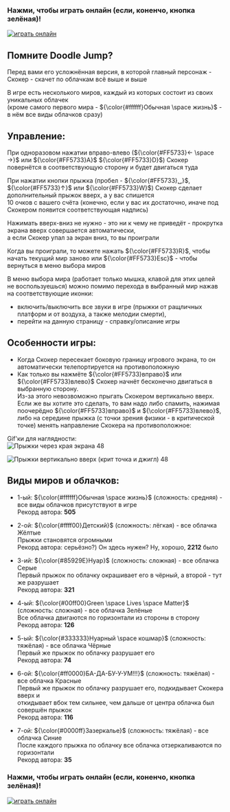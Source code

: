 ### Нажми, чтобы играть онлайн (если, коненчо, кнопка зелёная)!
[![играть онлайн](https://img.shields.io/website?style=plastic&url=https%3A%2F%2Fauzmit.github.io%2FHexlet-Practice_31-group%2F)](https://auzmit.github.io/My_Prig-skok/)

## Помните Doodle Jump?
Перед вами его усложнённая версия, в которой главный персонаж -\
Скокер - скачет по облачкам всё выше и выше

В игре есть несколького миров, каждый из которых состоит из своих уникальных облачек\
(кроме самого первого мира - ${\color{#ffffff}Обычная \space жизнь}$ - в нём все виды облачков сразу)

## Управление:
При одноразовом нажатии вправо-влево (${\color{#FF5733}← \space →}$ или ${\color{#FF5733}A}$ ${\color{#FF5733}D}$) Скокер повернётся в соответствующую сторону и будет двигаться туда

При нажатии кнопки прыжка (пробел - ${\color{#FF5733}␣}$, ${\color{#FF5733}↑}$ или ${\color{#FF5733}W}$) Скокер сделает дополнительный прыжок вверх, а у вас спишется\
10 очков с вашего счёта (конечно, если у вас их достаточно, иначе под Скокером появится соответствующая надпись)

Нажимать вверх-вниз не нужно - это ни к чему не приведёт - прокрутка экрана вверх совершается автоматически,\
а если Скокер упал за экран вниз, то вы проиграли

Когда вы проиграли, то можете нажать ${\color{#FF5733}R}$, чтобы начать текущий мир заново или ${\color{#FF5733}Esc}$ - чтобы вернуться в меню выбора миров

В меню выбора мира (работает только мышка, клавой для этих целей не воспользуешься) можно помимо перехода в выбранный мир нажав на соответствующие иконки:
- включить/выключить все звуки в игре (прыжки от ращличных платформ и от воздуха, а также мелодии смерти),
- перейти на данную страницу - справку/описание игры

## Особенности игры:
- Когда Скокер пересекает боковую границу игрового экрана, то он автоматически телепортируется на противоположную
- Как только вы нажмёте ${\color{#FF5733}вправо}$ или ${\color{#FF5733}влево}$ Скокер начнёт бесконечно двигаться в выбранную сторону.\
   Из-за этого невозвоможно прыгать Скокером вертикально вверх.\
   Если же вы хотите это сделать, то вам надо либо спамить, нажимая поочерёдно ${\color{#FF5733}вправо}$ и ${\color{#FF5733}влево}$,\
   либо на середине прыжка (с точки зрения физики - в критической точке) менять направление Скокера на противоположное:
   
Gif'ки для наглядности:\
![Прыжки через края экрана 48](https://github.com/user-attachments/assets/025f07e8-6c49-43f2-aa4f-1e7e70c44164)

![Прыжки вертикально вверх (крит  точка и джигл) 48](https://github.com/user-attachments/assets/0b5554c8-b1ad-4892-b087-78e512e86844)

## Виды миров и облачков:
- 1-ый: ${\color{#ffffff}Обычная \space жизнь}$ (сложность: средняя) - все виды облачков присутствуют в игре\
Рекорд автора: **505**

- 2-ой: ${\color{#ffff00}Детский}$ (сложность: лёгкая) - все облачка Жёлтые\
Прыжки становятся огромными\
Рекорд автора: серьёзно?) Он здесь нужен? Ну, хорошо, **2212** было

- 3-ий: ${\color{#85929E}Нуар}$ (сложность: сложная) - все облачка Серые\
Первый прыжок по облачку окрашивает его в чёрный, а второй - тут же разрушает\
Рекорд автора: **321**

- 4-ый: ${\color{#00ff00}Green \space Lives \space Matter}$ (сложность: сложная) - все облачка Зелёные\
Все облачка двигаются по горизонтали из стороны в сторону\
Рекорд автора: **126**

- 5-ый: ${\color{#333333}Нуарный \space кошмар}$ (сложность: тяжёлая) - все облачка Чёрные\
Первый же прыжок по облачку разрушает его\
Рекорд автора: **74**

- 6-ой: ${\color{#ff0000}БА-ДА-БУ-У-УМ!!!}$ (сложность: тяжёлая) - все облачка Красные\
Первый же прыжок по облачку разрушает его, подкидывает Скокера вверх и\
откидывает вбок тем сильнее, чем дальше от центра облачка был совершён прыжок\
Рекорд автора: **116**

- 7-ой: ${\color{#0000ff}Зазеркалье}$ (сложность: тяжёлая) - все облачка Синие\
После каждого прыжка по облачку все облачка отзеркаливаются по горизонтали\
Рекорд автора: **35**

### Нажми, чтобы играть онлайн (если, коненчо, кнопка зелёная)!
[![играть онлайн](https://img.shields.io/website?style=plastic&url=https%3A%2F%2Fauzmit.github.io%2FHexlet-Practice_31-group%2F)](https://auzmit.github.io/My_Prig-skok/)
